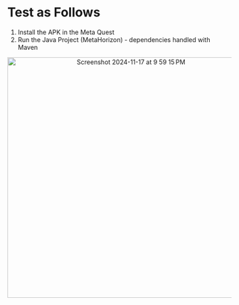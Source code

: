 # Test as Follows

1. Install the APK in the Meta Quest
2. Run the Java Project (MetaHorizon) - dependencies handled with Maven


<center>
<img width="540" alt="Screenshot 2024-11-17 at 9 59 15 PM" src="https://github.com/user-attachments/assets/e45ba597-76d0-4198-b1ca-f47e19b9dd78">
</center>
